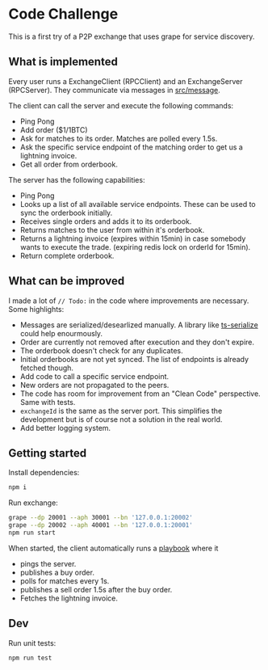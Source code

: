 # Code Challenge

This is a first try of a P2P exchange that uses grape for service discovery.

## What is implemented

Every user runs a ExchangeClient (RPCClient) and an ExchangeServer (RPCServer). They communicate via messages in [src/message](src/message/).

The client can call the server and execute the following commands:
- Ping Pong
- Add order ($1/1BTC)
- Ask for matches to its order. Matches are polled every 1.5s.
- Ask the specific service endpoint of the matching order to get us a lightning invoice.
- Get all order from orderbook.

The server has the following capabilities:
- Ping Pong
- Looks up a list of all available service endpoints. These can be used to sync the orderbook initially.
- Receives single orders and adds it to its orderbook.
- Returns matches to the user from within it's orderbook.
- Returns a lightning invoice (expires within 15min) in case somebody wants to execute the trade. (expiring redis lock on orderId for 15min).
- Return complete orderbook.

## What can be improved

I made a lot of `// Todo:` in the code where improvements are necessary. Some highlights:

- Messages are serialized/desearlized manually. A library like [ts-serialize](https://www.npmjs.com/package/ts-serializable) could help enourmously.
- Order are currently not removed after execution and they don't expire.
- The orderbook doesn't check for any duplicates.
- Initial orderbooks are not yet synced. The list of endpoints is already fetched though.
- Add code to call a specific service endpoint.
- New orders are not propagated to the peers.
- The code has room for improvement from an "Clean Code" perspective. Same with tests.
- `exchangeId` is the same as the server port. This simplifies the development but is of course not a solution in the real world.
- Add better logging system.


## Getting started

Install dependencies:
```bash
npm i
```

Run exchange:
```bash
grape --dp 20001 --aph 30001 --bn '127.0.0.1:20002'
grape --dp 20002 --aph 40001 --bn '127.0.0.1:20001'
npm run start
```

When started, the client automatically runs a [playbook](src/index.ts) where it 
- pings the server.
- publishes a buy order.
- polls for matches every 1s.
- publishes a sell order 1.5s after the buy order.
- Fetches the lightning invoice.


## Dev

Run unit tests:

```bash
npm run test
```